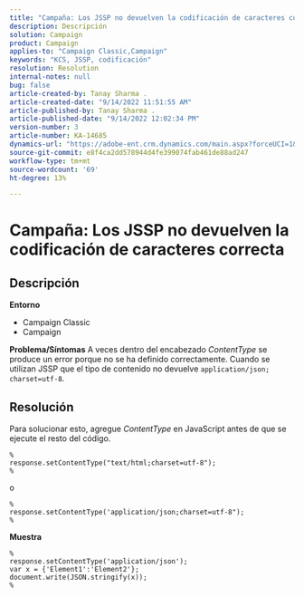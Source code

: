 ```yaml
---
title: "Campaña: Los JSSP no devuelven la codificación de caracteres correcta"
description: Descripción
solution: Campaign
product: Campaign
applies-to: "Campaign Classic,Campaign"
keywords: "KCS, JSSP, codificación"
resolution: Resolution
internal-notes: null
bug: false
article-created-by: Tanay Sharma .
article-created-date: "9/14/2022 11:51:55 AM"
article-published-by: Tanay Sharma .
article-published-date: "9/14/2022 12:02:34 PM"
version-number: 3
article-number: KA-14685
dynamics-url: "https://adobe-ent.crm.dynamics.com/main.aspx?forceUCI=1&pagetype=entityrecord&etn=knowledgearticle&id=42acc49e-2334-ed11-9db1-002248086735"
source-git-commit: e8f4ca2dd578944d4fe399074fab461de88ad247
workflow-type: tm+mt
source-wordcount: '69'
ht-degree: 13%

---
```


# Campaña: Los JSSP no devuelven la codificación de caracteres correcta

## Descripción

<b>Entorno</b>
- Campaign Classic
- Campaign



<b>Problema/Síntomas</b>
A veces dentro del encabezado *ContentType* se produce un error porque no se ha definido correctamente. Cuando se utilizan JSSP que el tipo de contenido no devuelve `application/json; charset=utf-8`.


## Resolución


Para solucionar esto, agregue *ContentType* en JavaScript antes de que se ejecute el resto del código.




```
%
response.setContentType("text/html;charset=utf-8");
%
```




o




```
%
response.setContentType('application/json;charset=utf-8");
%
```


<b>Muestra</b>




```
%
response.setContentType('application/json');
var x = {'Element1':'Element2'};
document.write(JSON.stringify(x));
%
```

